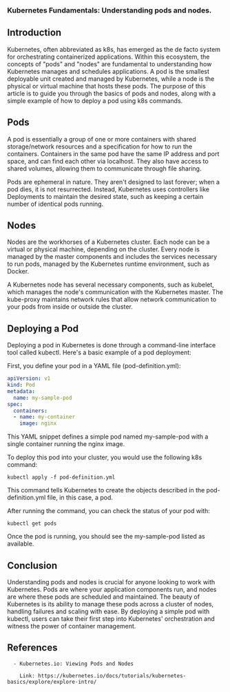 
### Kubernetes Fundamentals: Understanding pods and nodes.





## Introduction

Kubernetes, often abbreviated as k8s, has emerged as the de facto system for orchestrating containerized applications. Within this ecosystem, the concepts of "pods" and "nodes" are fundamental to understanding how Kubernetes manages and schedules applications. A pod is the smallest deployable unit created and managed by Kubernetes, while a node is the physical or virtual machine that hosts these pods. The purpose of this article is to guide you through the basics of pods and nodes, along with a simple example of how to deploy a pod using k8s commands.


## Pods 
A pod is essentially a group of one or more containers with shared storage/network resources and a specification for how to run the containers. Containers in the same pod have the same IP address and port space, and can find each other via localhost. They also have access to shared volumes, allowing them to communicate through file sharing.

Pods are ephemeral in nature. They aren't designed to last forever; when a pod dies, it is not resurrected. Instead, Kubernetes uses controllers like Deployments to maintain the desired state, such as keeping a certain number of identical pods running.

## Nodes 
Nodes are the workhorses of a Kubernetes cluster. Each node can be a virtual or physical machine, depending on the cluster. Every node is managed by the master components and includes the services necessary to run pods, managed by the Kubernetes runtime environment, such as Docker.

A Kubernetes node has several necessary components, such as kubelet, which manages the node's communication with the Kubernetes master. The kube-proxy maintains network rules that allow network communication to your pods from inside or outside the cluster.

## Deploying a Pod
Deploying a pod in Kubernetes is done through a command-line interface tool called kubectl. Here's a basic example of a pod deployment:

First, you define your pod in a YAML file (pod-definition.yml):

```yaml
apiVersion: v1
kind: Pod
metadata:
  name: my-sample-pod
spec:
  containers:
  - name: my-container
    image: nginx
```

This YAML snippet defines a simple pod named my-sample-pod with a single container running the nginx image.

To deploy this pod into your cluster, you would use the following k8s command:

`kubectl apply -f pod-definition.yml`


This command tells Kubernetes to create the objects described in the pod-definition.yml file, in this case, a pod.

After running the command, you can check the status of your pod with:

`kubectl get pods`

Once the pod is running, you should see the my-sample-pod listed as available.

## Conclusion
Understanding pods and nodes is crucial for anyone looking to work with Kubernetes. Pods are where your application components run, and nodes are where these pods are scheduled and maintained. The beauty of Kubernetes is its ability to manage these pods across a cluster of nodes, handling failures and scaling with ease. By deploying a simple pod with kubectl, users can take their first step into Kubernetes' orchestration and witness the power of container management.

## References

      - Kubernetes.io: Viewing Pods and Nodes

        Link: https://kubernetes.io/docs/tutorials/kubernetes-basics/explore/explore-intro/


        